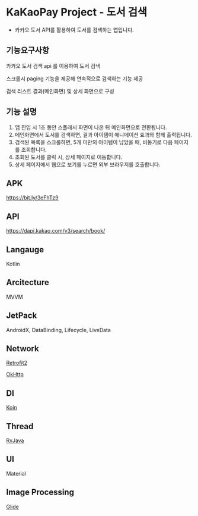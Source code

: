 # KaKaoPay Project - 도서 검색
- 카카오 도서 API를 활용하여 도서를 검색하는 앱입니다.

## 기능요구사항
카카오 도서 검색 api 를 이용하여 도서 검색 

스크롤시 paging 기능을 제공해 연속적으로 검색하는 기능 제공

검색 리스트 결과(메인화면) 및 상세 화면으로 구성

## 기능 설명
1. 앱 진입 시 1초 동안 스플래시 화면이 나온 뒤 메인화면으로 전환됩니다.
2. 메인화면에서 도서를 검색하면, 결과 아이템이 애니메이션 효과와 함께 출력됩니다.
3. 검색된 목록을 스크롤하면, 5개 미만의 아이템이 남았을 때, 비동기로 다음 페이지를 조회합니다.
4. 조회된 도서를 클릭 시, 상세 페이지로 이동합니다.
5. 상세 페이지에서 웹으로 보기를 누르면 외부 브라우저를 호출합니다.

## APK
https://bit.ly/3eFhTz9

## API
https://dapi.kakao.com/v3/search/book/

## Langauge
Kotlin

## Arcitecture
MVVM

## JetPack
AndroidX, DataBinding, Lifecycle, LiveData

## Network
[Retrofit2](https://square.github.io/retrofit/)

[OkHttp](https://square.github.io/okhttp/)

## DI
[Koin](https://github.com/InsertKoinIO/koin)

## Thread
[RxJava](https://github.com/ReactiveX/RxJava)

## UI
Material

## Image Processing
[Glide](https://github.com/bumptech/glide)

